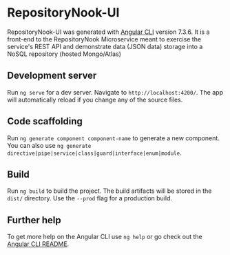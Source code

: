 # RepositoryNook-UI

RepositoryNook-UI was generated with [Angular CLI](https://github.com/angular/angular-cli) version 7.3.6.
It is a front-end to the RepositoryNook Microservice meant to exercise the service's REST API and demonstrate data (JSON data) storage into a NoSQL repository (hosted Mongo/Atlas)

## Development server

Run `ng serve` for a dev server. Navigate to `http://localhost:4200/`. The app will automatically reload if you change any of the source files.

## Code scaffolding

Run `ng generate component component-name` to generate a new component. You can also use `ng generate directive|pipe|service|class|guard|interface|enum|module`.

## Build

Run `ng build` to build the project. The build artifacts will be stored in the `dist/` directory. Use the `--prod` flag for a production build.


## Further help

To get more help on the Angular CLI use `ng help` or go check out the [Angular CLI README](https://github.com/angular/angular-cli/blob/master/README.md).
